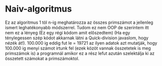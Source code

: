 # Naiv-algoritmus
Ez az algoritmus 1 töl n-ig meghatározza az összes primszámot a jellenleg ismert leghatékonyabb módszerrel.
Tudom ez nem OOP de szerintem itt nem ez a lényeg
(Ez egy régi kódom amit előszedtem)
(Ha egy ténylegessen szép kódot akkarnak látni a Quick-division javaslom, hogy nézék át!).
100.000 ig eddig fut le =  19721 az ilyen adatok azt mutatják, hogy 100.000 ig menyi számot irtunk fel (ezek közöt vannak összetetek is meg primszámok is) a programnál amikor ez a rész lefut azután szelektálja ki az összetett számokat a primszámoktol.
